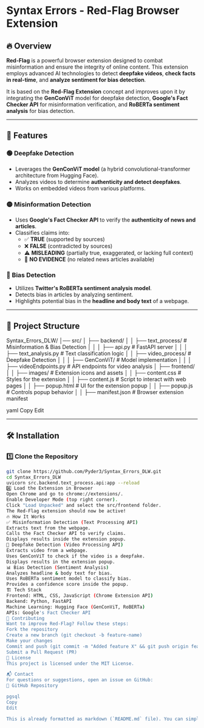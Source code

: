 # Syntax Errors - Red-Flag Browser Extension

## 🔥 Overview
**Red-Flag** is a powerful browser extension designed to combat misinformation and ensure the integrity of online content. This extension employs advanced AI technologies to detect **deepfake videos**, **check facts in real-time**, and **analyze sentiment for bias detection**.

It is based on the **Red-Flag Extension** concept and improves upon it by integrating the **GenConViT** model for deepfake detection, **Google's Fact Checker API** for misinformation verification, and **RoBERTa sentiment analysis** for bias detection.

---

## 🚀 Features

### 🟢 Deepfake Detection
- Leverages the **GenConViT model** (a hybrid convolutional-transformer architecture from Hugging Face).
- Analyzes videos to determine **authenticity and detect deepfakes**.
- Works on embedded videos from various platforms.

### 🟡 Misinformation Detection
- Uses **Google's Fact Checker API** to verify the **authenticity of news and articles**.
- Classifies claims into:
  - ✅ **TRUE** (supported by sources)
  - ❌ **FALSE** (contradicted by sources)
  - ⚠️ **MISLEADING** (partially true, exaggerated, or lacking full context)
  - 🤷 **NO EVIDENCE** (no related news articles available)

### 🔴 Bias Detection
- Utilizes **Twitter's RoBERTa sentiment analysis model**.
- Detects bias in articles by analyzing sentiment.
- Highlights potential bias in the **headline and body text** of a webpage.

---

## 📁 Project Structure

Syntax_Errors_DLW/ │── src/ │ ├── backend/ │ │ ├── text_process/ # Misinformation & Bias Detection │ │ │ ├── api.py # FastAPI server │ │ │ ├── text_analysis.py # Text classification logic │ │ ├── video_process/ # Deepfake Detection │ │ │ ├── GenConViT/ # Model implementation │ │ │ ├── videoEndpoints.py # API endpoints for video analysis │ ├── frontend/
│ │ ├── images/ # Extension icons and assets
│ │ ├── content.css # Styles for the extension
│ │ ├── content.js # Script to interact with web pages
│ │ ├── popup.html # UI for the extension popup
│ │ ├── popup.js # Controls popup behavior
│ │ ├── manifest.json # Browser extension manifest

yaml
Copy
Edit

---

## 🛠️ Installation

### 1️⃣ Clone the Repository
```bash
git clone https://github.com/Pyder3/Syntax_Errors_DLW.git
cd Syntax_Errors_DLW
uvicorn src.backend.text_process.api:app --reload
4️⃣ Load the Extension in Browser
Open Chrome and go to chrome://extensions/.
Enable Developer Mode (top right corner).
Click "Load Unpacked" and select the src/frontend folder.
The Red-Flag extension should now be active!
🔥 How It Works
✅ Misinformation Detection (Text Processing API)
Extracts text from the webpage.
Calls the Fact Checker API to verify claims.
Displays results inside the extension popup.
🎥 Deepfake Detection (Video Processing API)
Extracts video from a webpage.
Uses GenConViT to check if the video is a deepfake.
Displays results in the extension popup.
📊 Bias Detection (Sentiment Analysis)
Analyzes headline & body text for bias.
Uses RoBERTa sentiment model to classify bias.
Provides a confidence score inside the popup.
🏗️ Tech Stack
Frontend: HTML, CSS, JavaScript (Chrome Extension API)
Backend: Python, FastAPI
Machine Learning: Hugging Face (GenConViT, RoBERTa)
APIs: Google's Fact Checker API
🤝 Contributing
Want to improve Red-Flag? Follow these steps:
Fork the repository
Create a new branch (git checkout -b feature-name)
Make your changes
Commit and push (git commit -m "Added feature X" && git push origin feature-name)
Submit a Pull Request (PR)
📜 License
This project is licensed under the MIT License.

📬 Contact
For questions or suggestions, open an issue on GitHub:
🔗 GitHub Repository

pgsql
Copy
Edit

This is already formatted as markdown (`README.md` file). You can simply **copy and paste** it int

